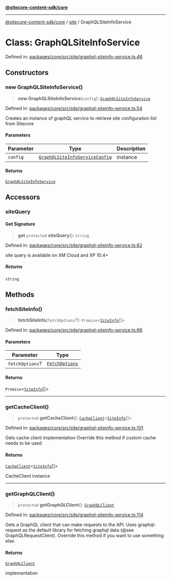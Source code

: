 [**@sitecore-content-sdk/core**](../../README.md)

***

[@sitecore-content-sdk/core](../../README.md) / [site](../README.md) / GraphQLSiteInfoService

# Class: GraphQLSiteInfoService

Defined in: [packages/core/src/site/graphql-siteinfo-service.ts:46](https://github.com/Sitecore/content-sdk/blob/6011964d1f248a508bbfba336ef2d9fbb216116e/packages/core/src/site/graphql-siteinfo-service.ts#L46)

## Constructors

### new GraphQLSiteInfoService()

> **new GraphQLSiteInfoService**(`config`): [`GraphQLSiteInfoService`](GraphQLSiteInfoService.md)

Defined in: [packages/core/src/site/graphql-siteinfo-service.ts:54](https://github.com/Sitecore/content-sdk/blob/6011964d1f248a508bbfba336ef2d9fbb216116e/packages/core/src/site/graphql-siteinfo-service.ts#L54)

Creates an instance of graphQL service to retrieve site configuration list from Sitecore

#### Parameters

| Parameter | Type | Description |
| ------ | ------ | ------ |
| `config` | [`GraphQLSiteInfoServiceConfig`](../type-aliases/GraphQLSiteInfoServiceConfig.md) | instance |

#### Returns

[`GraphQLSiteInfoService`](GraphQLSiteInfoService.md)

## Accessors

### siteQuery

#### Get Signature

> **get** `protected` **siteQuery**(): `string`

Defined in: [packages/core/src/site/graphql-siteinfo-service.ts:62](https://github.com/Sitecore/content-sdk/blob/6011964d1f248a508bbfba336ef2d9fbb216116e/packages/core/src/site/graphql-siteinfo-service.ts#L62)

site query is available on XM Cloud and XP 10.4+

##### Returns

`string`

## Methods

### fetchSiteInfo()

> **fetchSiteInfo**(`fetchOptions`?): `Promise`\<[`SiteInfo`](../type-aliases/SiteInfo.md)[]\>

Defined in: [packages/core/src/site/graphql-siteinfo-service.ts:66](https://github.com/Sitecore/content-sdk/blob/6011964d1f248a508bbfba336ef2d9fbb216116e/packages/core/src/site/graphql-siteinfo-service.ts#L66)

#### Parameters

| Parameter | Type |
| ------ | ------ |
| `fetchOptions`? | [`FetchOptions`](../../client/type-aliases/FetchOptions.md) |

#### Returns

`Promise`\<[`SiteInfo`](../type-aliases/SiteInfo.md)[]\>

***

### getCacheClient()

> `protected` **getCacheClient**(): [`CacheClient`](../../index/interfaces/CacheClient.md)\<[`SiteInfo`](../type-aliases/SiteInfo.md)[]\>

Defined in: [packages/core/src/site/graphql-siteinfo-service.ts:101](https://github.com/Sitecore/content-sdk/blob/6011964d1f248a508bbfba336ef2d9fbb216116e/packages/core/src/site/graphql-siteinfo-service.ts#L101)

Gets cache client implementation
Override this method if custom cache needs to be used

#### Returns

[`CacheClient`](../../index/interfaces/CacheClient.md)\<[`SiteInfo`](../type-aliases/SiteInfo.md)[]\>

CacheClient instance

***

### getGraphQLClient()

> `protected` **getGraphQLClient**(): [`GraphQLClient`](../../index/interfaces/GraphQLClient.md)

Defined in: [packages/core/src/site/graphql-siteinfo-service.ts:114](https://github.com/Sitecore/content-sdk/blob/6011964d1f248a508bbfba336ef2d9fbb216116e/packages/core/src/site/graphql-siteinfo-service.ts#L114)

Gets a GraphQL client that can make requests to the API. Uses graphql-request as the default
library for fetching graphql data (@see GraphQLRequestClient). Override this method if you
want to use something else.

#### Returns

[`GraphQLClient`](../../index/interfaces/GraphQLClient.md)

implementation
